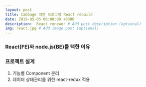 ```yaml
---
layout: post
title: Cabbage 의안 프로그램 React rebuild
date: 2019-05-05 00:00:00 +0300
description:  React renewer # Add post description (optional)
img: react.jpg # Add image post (optional)
---
```


### React(FE)와 node.js(BE)를 택한 이유

### 프로젝트 설계
1. 기능별 Component 분리
2. 데이터 상태관리를 위한 react-redux 적용

### 